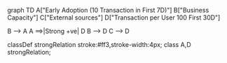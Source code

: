 graph TD
A["Early Adoption (10 Transaction in First 7D)"]
B["Business Capacity"]
C["External sources"]
D["Transaction per User 100 First 30D"]

B --> A
A ==>|Strong +ve| D
B --> D
C --> D

classDef strongRelation stroke:#ff3,stroke-width:4px;
class A,D strongRelation;